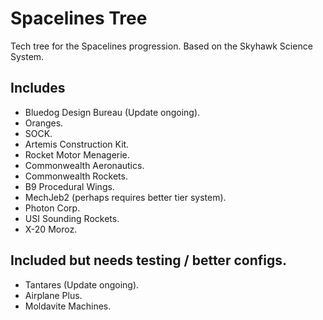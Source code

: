 # Spacelines Tree
Tech tree for the Spacelines progression. Based on the Skyhawk Science System.

## Includes
* Bluedog Design Bureau (Update ongoing).
* Oranges.
* SOCK.
* Artemis Construction Kit.
* Rocket Motor Menagerie.
* Commonwealth Aeronautics.
* Commonwealth Rockets.
* B9 Procedural Wings.
* MechJeb2 (perhaps requires better tier system).
* Photon Corp.
* USI Sounding Rockets.
* X-20 Moroz.

## Included but needs testing / better configs.
* Tantares (Update ongoing).
* Airplane Plus.
* Moldavite Machines.
